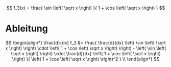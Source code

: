 $$
f_3(x) = \frac{
	\sin \left( \sqrt x \right)
}{
	1 + \cos \left( \sqrt x \right)
}
$$

# Ableitung

$$
\begin{align*}
	\frac{d}{dx} f_3 &= \frac{
		\frac{d}{dx} \left(
			\sin \left(
				\sqrt x
			\right)
		\right) \cdot \left(
			1 + \cos \left(
				\sqrt x
			\right)
		\right) - \left(
			\sin \left(
				\sqrt x
			\right)
		\right) \cdot \frac{d}{dx} \left(
			1 + \cos \left(
				\sqrt x
			\right)
		\right)
	}{
		\left(
			1 + \cos \left(
				\sqrt x
			\right)
		\right)^2
	} \\
\end{align*}
$$
